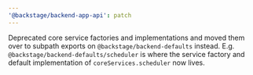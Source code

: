 ```yaml
---
'@backstage/backend-app-api': patch
---
```


Deprecated core service factories and implementations and moved them over to
subpath exports on `@backstage/backend-defaults` instead. E.g.
`@backstage/backend-defaults/scheduler` is where the service factory and default
implementation of `coreServices.scheduler` now lives.
